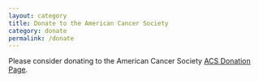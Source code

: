 ```yaml
---
layout: category
title: Donate to the American Cancer Society
category: donate
permalink: /donate
---
```


Please consider donating to the American Cancer Society [ACS Donation Page](https://bealungsaver.funraise.org/fundraiser/erik-azar).
